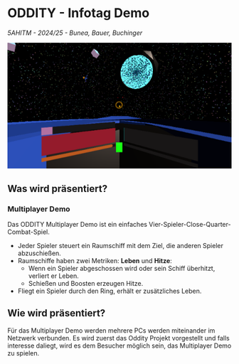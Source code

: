 # ODDITY - Infotag Demo

*5AHITM - 2024/25 - Bunea, Bauer, Buchinger*

![alt text](image.png)

## Was wird präsentiert?

### Multiplayer Demo

Das ODDITY Multiplayer Demo ist ein einfaches Vier-Spieler-Close-Quarter-Combat-Spiel.

- Jeder Spieler steuert ein Raumschiff mit dem Ziel, die anderen Spieler abzuschießen.
- Raumschiffe haben zwei Metriken: **Leben** und **Hitze**:
  - Wenn ein Spieler abgeschossen wird oder sein Schiff überhitzt, verliert er Leben.
  - Schießen und Boosten erzeugen Hitze.
- Fliegt ein Spieler durch den Ring, erhält er zusätzliches Leben.

## Wie wird präsentiert? 

Für das Multiplayer Demo werden mehrere PCs werden miteinander im Netzwerk verbunden. Es wird zuerst das Oddity Projekt vorgestellt und falls interesse daliegt, wird es dem Besucher möglich sein, das Multiplayer Demo zu spielen. 

